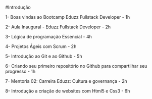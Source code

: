 #Introdução

1- Boas vindas ao Bootcamp Eduzz Fullstack Developer - 1h

2- Aula Inaugural - Eduzz Fullstack Developer - 2h

3- Lógica de programação Essencial - 4h

4- Projetos Ágeis com Scrum - 2h

5- Introdução ao Git e ao Github - 5h

6- Criando seu primeiro repositório no Github para compartilhar seu progresso - 1h

7- Mentoria 02: Carreira Eduzz: Cultura e governança - 2h

8- Introdução a criação de websites com Html5 e Css3 - 6h

